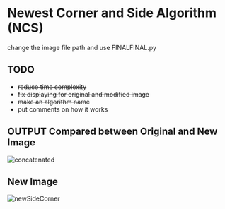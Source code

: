 # Newest Corner and Side Algorithm (NCS)
change the image file path and use FINALFINAL.py 
## TODO
- ~~reduce time complexity~~
- ~~fix displaying for original and modified image~~
- ~~make an algorithm name~~
- put comments on how it works
## OUTPUT Compared between Original and New Image
![concatenated](https://github.com/user-attachments/assets/6f251642-a2e1-4e80-876d-1d66f19dcfe8)
## New Image
![newSideCorner](https://github.com/user-attachments/assets/66338a5e-eccf-4460-a741-7fcd2e6bf48f)
